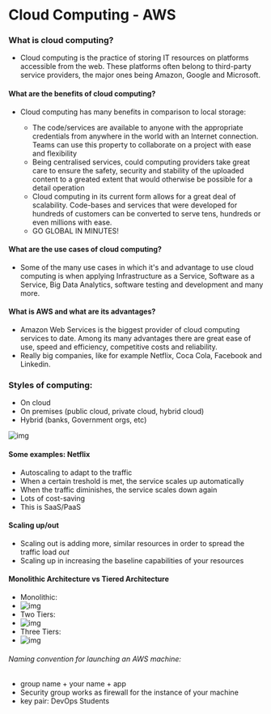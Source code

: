 # Cloud Computing - AWS

### What is cloud computing?
- Cloud computing is the practice of storing IT resources on platforms accessible from the web. These platforms often belong to third-party service providers, the major ones being Amazon, Google and Microsoft.

#### What are the benefits of cloud computing?
- Cloud computing has many benefits in comparison to local storage:

	* The code/services are available to anyone with the appropriate credentials from anywhere in the world with an Internet connection. Teams can use this property to collaborate on a project with ease and flexibility
	* Being centralised services, could computing providers take great care to ensure the safety, security and stability of the uploaded content to a greated extent that would otherwise be possible for a detail operation
	* Cloud computing in its current form allows for a great deal of scalability. Code-bases and services that were developed for hundreds of customers can be converted to serve tens, hundreds or even millions with ease.
	* GO GLOBAL IN MINUTES!
	
#### What are the use cases of cloud computing?
- Some of the many use cases in which it's and advantage to use cloud computing is when applying Infrastructure as a Service, Software as a Service, Big Data Analytics, software testing and development and many more. 

#### What is AWS and what are its advantages?
- Amazon Web Services is the biggest provider of cloud computing services to date. Among its many advantages there are great ease of use, speed and efficiency, competitive costs and reliability.
- Really big companies, like for example Netflix, Coca Cola, Facebook and Linkedin.

### Styles of computing:
- On cloud
- On premises (public cloud, private cloud, hybrid cloud)
- Hybrid (banks, Government orgs, etc)

![img](https://miro.medium.com/max/1066/1*LRFaWc35HsUyKikmrzD9qw.png)

#### Some examples: Netflix
- Autoscaling to adapt to the traffic
- When a certain treshold is met, the service scales up automatically
- When the traffic diminishes, the service scales down again
- Lots of cost-saving
- This is SaaS/PaaS

#### Scaling up/out
- Scaling out is adding more, similar resources in order to spread the traffic load *out*
- Scaling up in increasing the baseline capabilities of your resources

#### Monolithic Architecture vs Tiered Architecture
- Monolithic:
- ![img](https://cdn.ttgtmedia.com/rms/onlineImages/monolithic_design_mobile.jpg)
- Two Tiers:
- ![img](https://i.pinimg.com/originals/48/05/c4/4805c424fde84a982ceaf857fa3f9cb8.png)
- Three Tiers:
- ![img](https://mk0resourcesinf5fwsf.kinstacdn.com/wp-content/uploads/082516_1119_PracticalTh2.png)


###### Naming convention for launching an AWS machine:
- group name + your name + app
- Security group works as firewall for the instance of your machine
- key pair: DevOps Students



